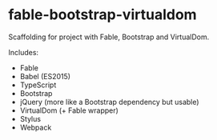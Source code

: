 # fable-bootstrap-virtualdom
Scaffolding for project with Fable, Bootstrap and VirtualDom.

Includes:
* Fable
* Babel (ES2015)
* TypeScript
* Bootstrap
* jQuery (more like a Bootstrap dependency but usable)
* VirtualDom (+ Fable wrapper)
* Stylus
* Webpack
